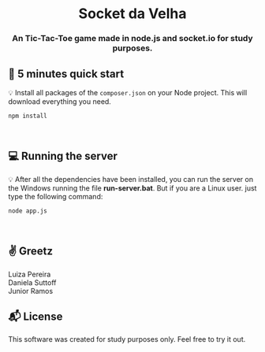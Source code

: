 

<h1 align="center">
  Socket da Velha
</h1>

<h3 align="center">
    An Tic-Tac-Toe game made in node.js and socket.io for study purposes.
</h3> 

## :rocket: 5 minutes quick start

:bulb: Install all packages of the `composer.json` on your Node project. This will download everything you need.

```
npm install
```
<br>

## :computer: Running the server

:bulb: After all the dependencies have been installed, you can run the server on the Windows running the file <strong>run-server.bat</strong>. But if you are a Linux user. just type the following command:
```
node app.js
```

<br>

## :v: Greetz 

Luiza Pereira <br>
Daniela Suttoff <br>
Junior Ramos


## :mailbox_with_mail: License 

This software was created for study purposes only. Feel free to try it out.



